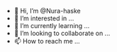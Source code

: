 - 👋 Hi, I’m @Nura-haske
- 👀 I’m interested in ...
- 🌱 I’m currently learning ...
- 💞️ I’m looking to collaborate on ...
- 📫 How to reach me ...

<!---
Nura-haske/Nura-haske is a ✨ special ✨ repository because its `README.md` (this file) appears on your GitHub profile.
You can click the Preview link to take a look at your changes.
--->
